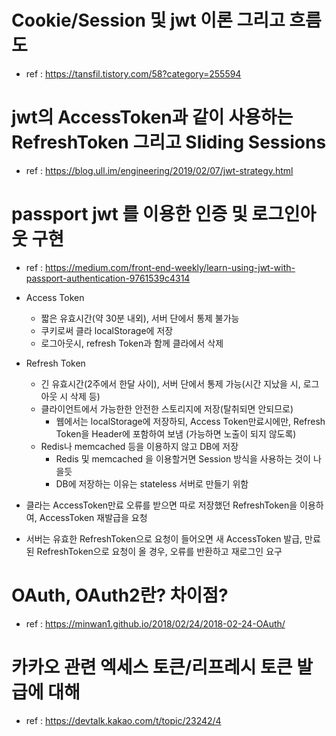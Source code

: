 
# Cookie/Session 및 jwt 이론 그리고 흐름도 

- ref : https://tansfil.tistory.com/58?category=255594

# jwt의 AccessToken과 같이 사용하는 RefreshToken 그리고 Sliding Sessions

- ref : https://blog.ull.im/engineering/2019/02/07/jwt-strategy.html

# passport jwt 를 이용한 인증 및 로그인아웃 구현

- ref : https://medium.com/front-end-weekly/learn-using-jwt-with-passport-authentication-9761539c4314

- Access Token
    - 짧은 유효시간(약 30분 내외), 서버 단에서 통제 불가능
    - 쿠키로써 클라 localStorage에 저장
    - 로그아웃시, refresh Token과 함께 클라에서 삭제

- Refresh Token
    - 긴 유효시간(2주에서 한달 사이), 서버 단에서 통제 가능(시간 지났을 시, 로그아웃 시 삭제 등)
    - 클라이언트에서 가능한한 안전한 스토리지에 저장(탈취되면 안되므로)
        - 웹에서는 localStorage에 저장하되, Access Token만료시에만, Refresh Token을 Header에 포함하여 보냄 (가능하면 노출이 되지 않도록)
    - Redis나 memcached 등을 이용하지 않고 DB에 저장
        - Redis 및 memcached 을 이용할거면 Session 방식을 사용하는 것이 나을듯
        - DB에 저장하는 이유는 stateless 서버로 만들기 위함

- 클라는 AccessToken만료 오류를 받으면 따로 저장했던 RefreshToken을 이용하여, AccessToken 재발급을 요청

- 서버는 유효한 RefreshToken으로 요청이 들어오면 새 AccessToken 발급, 만료된 RefreshToken으로 요청이 올 경우, 오류를 반환하고 재로그인 요구

# OAuth, OAuth2란? 차이점?

- ref : https://minwan1.github.io/2018/02/24/2018-02-24-OAuth/

# 카카오 관련 엑세스 토큰/리프레시 토큰 발급에 대해

- ref : https://devtalk.kakao.com/t/topic/23242/4